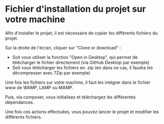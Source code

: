# Fichier d'installation du projet sur votre machine

Afin d'installer le projet, il est nécessaire de copier les différents fichiers du projet.  

Sur la droite de l'écran, cliquer sur "Clone or download" : 
- Soit vous utiliser la fonction "Open in Desktop", qui permet de télécharger le fichier directement (via GitHub Desktop par exemple)
- Soit vous télécharger les fichiers en .zip (en dans ce cas, il faudra les décompresser avec 7Zip par exemple)

Une fois les fichiers sur votre machine, il faut les intégrer dans le fichier www de WAMP, LAMP ou MAMP. 

Puis, via composer, vous initialisez et téléchargez les différentes dépendances. 


Une fois ces actions effectuées, vous pouvez lancer le projet et modifier les différents fichiers. 